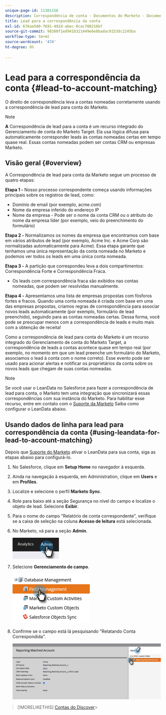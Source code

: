 ```yaml
---
unique-page-id: 11381156
description: Correspondência de conta - Documentos do Marketo - Documentação do produto
title: Lead para a correspondência da conta
exl-id: 676ae500-7691-492d-abec-0cac708216b7
source-git-commit: 98388f1ed941b321449e6e8badac0153dc2245ba
workflow-type: tm+mt
source-wordcount: '474'
ht-degree: 0%

---
```


# Lead para a correspondência da conta {#lead-to-account-matching}

O direito de correspondência leva a contas nomeadas corretamente usando a correspondência de lead para conta do Marketo.

>[!NOTE]
>
>**A** Correspondência de lead para a conta é um recurso integrado do Gerenciamento de conta do Marketo Target. Ela usa lógica difusa para automaticamente corresponder leads às contas nomeadas certas em tempo quase real. Essas contas nomeadas podem ser contas CRM ou empresas Marketo.

## Visão geral {#overview}

A Correspondência de lead para conta da Marketo segue um processo de quatro etapas:

**Etapa 1 -** Nosso processo correspondente começa usando informações principais sobre os registros de lead, como:

* Domínio de email (por exemplo, acme.com)
* Nome da empresa inferido do endereço IP
* Nome da empresa - Pode ser o nome da conta CRM ou o atributo do nome da empresa líder (por exemplo, veio do preenchimento do formulário)

**Etapa 2 -** Normalizamos os nomes da empresa que encontramos com base em vários atributos de lead (por exemplo, Acme Inc. e Acme Corp são normalizadas automaticamente para Acme). Essa etapa garante que tenhamos uma única representação da conta nomeada no Marketo e podemos ver todos os leads em uma única conta nomeada.

**Etapa 3 -** A partição que correspondeu leva a dois compartimentos: Correspondência Forte e Correspondência Fraca.

* Os leads com correspondência fraca são exibidos nas contas nomeadas, que podem ser resolvidas manualmente.

**Etapa 4 -** Apresentamos uma lista de empresas propostas com fósforos fortes e fracos. Quando uma conta nomeada é criada com base em uma das empresas propostas, criamos regras de correspondência para associar novos leads automaticamente (por exemplo, formulário de lead preenchido), seguindo para as contas nomeadas certas. Dessa forma, você pode se preocupar menos com a correspondência de leads e muito mais com a obtenção de receita!

Como a correspondência de lead para conta do Marketo é um recurso integrado do Gerenciamento de conta do Marketo Target, a correspondência de leads a contas acontece quase em tempo real (por exemplo, no momento em que um lead preenche um formulário do Marketo, associamos o lead à conta com o nome correto). Esse evento pode ser usado para acionar alertas e notificar os proprietários da conta sobre os novos leads que chegam de suas contas nomeadas.

>[!NOTE]
>
>Se você usar o LeanData no Salesforce para fazer a correspondência de lead para conta, o Marketo tem uma integração que sincronizará essas correspondências com sua instância do Marketo. Para habilitar esse recurso, entre em contato com o [Suporte da Marketo](https://nation.marketo.com/t5/Support/ct-p/Support) Saiba como configurar o LeanData abaixo.

## Usando dados de linha para lead para correspondência da conta {#using-leandata-for-lead-to-account-matching}

Depois que [Suporte do Marketo](https://nation.marketo.com/t5/Support/ct-p/Support) ativar o LeanData para sua conta, siga as etapas abaixo para configurá-lo.

1. No Salesforce, clique em **Setup Home** no navegador à esquerda.

1. Ainda na navegação à esquerda, em Administration, clique em **Users** e em **Profiles**.

1. Localize e selecione o perfil **Marketo Sync**.

1. Role para baixo até a seção Segurança no nível do campo e localize o objeto de lead. Selecione **Exibir**.

1. Para o nome do campo &quot;Relatório de conta correspondente&quot;, verifique se a caixa de seleção na coluna **Acesso de leitura** está selecionada.

1. No Marketo, vá para a seção **Admin**.

   ![](assets/lead-to-account-matching-1.png)

1. Selecione **Gerenciamento de campo**.

   ![](assets/lead-to-account-matching-2.png)

1. Confirme se o campo está lá pesquisando &quot;Relatando Conta Correspondida&quot;.

   ![](assets/lead-to-account-matching-3.png)

>[!MORELIKETHIS]
[Contas do Discover](/help/marketo/product-docs/target-account-management/target/named-accounts/discover-accounts.md)>
>
